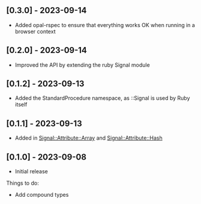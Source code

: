 ## [0.3.0] - 2023-09-14

- Added opal-rspec to ensure that everything works OK when running in a browser context

## [0.2.0] - 2023-09-14

- Improved the API by extending the ruby Signal module

## [0.1.2] - 2023-09-13

- Added the StandardProcedure namespace, as ::Signal is used by Ruby itself

## [0.1.1] - 2023-09-13

- Added in [Signal::Attribute::Array](/lib/signal/attribute/array.rb) and [Signal::Attribute::Hash](/lib/signal/attribute/hash.rb)

## [0.1.0] - 2023-09-08

- Initial release

Things to do:

- Add compound types
